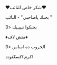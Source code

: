 		  		
♥شكر خاص للنائب♥

بحبك ياصاحبي" - النائب "

بحبكوا نيييييك <3

♦متش لاف♦


الجروب ده اساس <3

*اكرم اكسكلودد*
